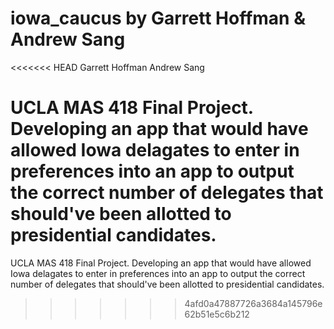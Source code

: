 # iowa_caucus by Garrett Hoffman & Andrew Sang

<<<<<<< HEAD
Garrett Hoffman
Andrew Sang

UCLA MAS 418 Final Project. Developing an app that would have allowed Iowa delagates to enter in preferences into an app to output the correct number of delegates that should've been allotted to presidential candidates.
=======
UCLA MAS 418 Final Project. Developing an app that would have allowed Iowa delagates to enter in preferences into an app to output the correct number of delegates that should've been allotted to presidential candidates.
>>>>>>> 4afd0a47887726a3684a145796e62b51e5c6b212
